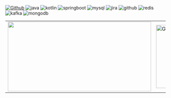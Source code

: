[![Github](https://www.codenary.co.kr/widget/github/api?username=Stark)](https://www.codenary.co.kr/user-profile/detail/Stark?github_ride=true&utm_source=github)
![java](https://www.codenary.co.kr/widget/github-techstack/api?name=java) ![kotlin](https://www.codenary.co.kr/widget/github-techstack/api?name=kotlin) ![springboot](https://www.codenary.co.kr/widget/github-techstack/api?name=springboot) ![mysql](https://www.codenary.co.kr/widget/github-techstack/api?name=mysql) ![jira](https://www.codenary.co.kr/widget/github-techstack/api?name=jira) ![github](https://www.codenary.co.kr/widget/github-techstack/api?name=github) ![redis](https://www.codenary.co.kr/widget/github-techstack/api?name=redis) ![kafka](https://www.codenary.co.kr/widget/github-techstack/api?name=kafka) ![mongodb](https://www.codenary.co.kr/widget/github-techstack/api?name=mongodb) 
<table>
  <tr>
    <td>
      <a href="https://github.com/devxb/gitanimals">
        <img
          src="https://render.gitanimals.org/farms/wlsdks"
          width="450"
          height="220"
        />
      </a>
    </td>
    <td>
      <a href="https://git.io/streak-stats">
        <img 
          src="https://streak-stats.demolab.com?user=wlsdks&locale=ko" 
          width="450"
          height="200"
          alt="GitHub Streak" 
        />
      </a>
    </td>
  </tr>
</table>
<br/>

